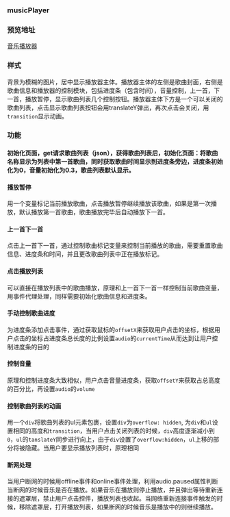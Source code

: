 ### musicPlayer

### 预览地址
[音乐播放器](https://www.clloz.com/study/musicPlayer/index.html "音乐播放器")

### 样式
背景为模糊的图片，居中显示播放器主体。播放器主体的左侧是歌曲封面，右侧是歌曲信息和播放器的控制模块，包括进度条（包含时间），音量控制，上一首，下一首，播放暂停，显示歌曲列表几个控制按钮。播放器主体下方是一个可以关闭的歌曲列表，点击显示歌曲列表按钮会用translateY弹出，再次点击会关闭，用`transition`显示动画。

### 功能
#### 初始化页面，get请求歌曲列表（json），获得歌曲列表后，初始化页面：将歌曲名称显示为列表中第一首歌曲，同时获取歌曲时间显示到进度条旁边，进度条初始化为0，音量初始化为0.3，歌曲列表默认显示。

#### 播放暂停
用一个变量标记当前播放歌曲，点击播放暂停继续播放该歌曲，如果是第一次播放，默认播放第一首歌曲，歌曲播放完毕后自动播放下一首。

#### 上一首下一首
点击上一首下一首，通过控制歌曲标记变量来控制当前播放的歌曲，需要重置歌曲信息、进度条和时间，并且更改歌曲列表中正在播放标记。

#### 点击播放列表
可以直接在播放列表中的歌曲播放，原理和上一首下一首一样控制当前歌曲变量，用事件代理处理，同样需要初始化歌曲信息和进度条。

#### 手动控制歌曲进度
为进度条添加点击事件，通过获取鼠标的`offsetX`来获取用户点击的坐标，根据用户点击的坐标占进度条总长度的比例设置`audio`的`currentTime`从而达到让用户控制进度条的目的

#### 控制音量
原理和控制进度条大致相似，用户点击音量进度条，获取`offsetY`来获取占总高度的百分比，再设置`audio`的`volume`

#### 控制歌曲列表的动画
用一个`div`将歌曲列表的ul元素包裹，设置`div`为`overflow: hidden`, 为`div`和`ul`设置相同的高度和`transition`，当用户点击关闭列表的时候，`div`高度逐渐减小到`0`，`ul`的`tanslateY`同步进行向上，由于`div`设置了`overflow:hidden`，`ul`上移的部分将被隐藏。当用户要显示播放列表时，原理相同

#### 断网处理
当用户断网的时候用offline事件和online事件处理，利用audio.paused属性判断当断网的时候音乐是否在播放。如果音乐在播放则停止播放，并且弹出等待重新连接的遮罩层，禁止用户点击控件，播放列表也收起。当网络重新连接事件触发的时候，移除遮罩层，打开播放列表，如果断网的时候音乐是播放中的则继续播放。